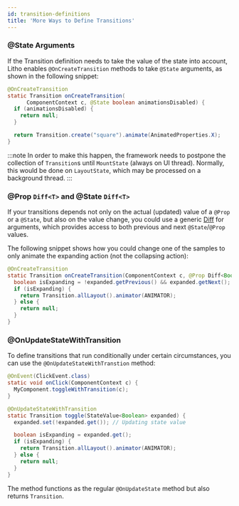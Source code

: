 ```yaml
---
id: transition-definitions
title: 'More Ways to Define Transitions'
---
```


### @State Arguments

If the Transition definition needs to take the value of the state into account, Litho enables `@OnCreateTransition` methods to take `@State` arguments, as shown in the following snippet:

```java
@OnCreateTransition
static Transition onCreateTransition(
      ComponentContext c, @State boolean animationsDisabled) {
  if (animationsDisabled) {
    return null;
  }

  return Transition.create("square").animate(AnimatedProperties.X);
}
```

:::note
In order to make this happen, the framework needs to postpone the collection of `Transition`s until `MountState` (always on UI thread). Normally, this would be done on `LayoutState`, which may be processed on a background thread.
:::

### @Prop `Diff<T>` and @State `Diff<T>`

If your transitions depends not only on the actual (updated) value of a `@Prop` or a `@State`, but also on the value change, you could use a generic [Diff](pathname:///javadoc/com/facebook/litho/Diff.html) for arguments, which provides access to both previous and next `@State`/`@Prop` values.

The following snippet shows how you could change one of the samples to only animate the expanding action (not the collapsing action):

```java
@OnCreateTransition
static Transition onCreateTransition(ComponentContext c, @Prop Diff<Boolean> expanded) {
  boolean isExpanding = !expanded.getPrevious() && expanded.getNext();
  if (isExpanding) {
    return Transition.allLayout().animator(ANIMATOR);
  } else {
    return null;
  }
}
```

### @OnUpdateStateWithTransition

To define transitions that run conditionally under certain circumstances, you can use the `@OnUpdateStateWithTranstion` method:

```java
@OnEvent(ClickEvent.class)
static void onClick(ComponentContext c) {
  MyComponent.toggleWithTransition(c);
}

@OnUpdateStateWithTransition
static Transition toggle(StateValue<Boolean> expanded) {
  expanded.set(!expanded.get()); // Updating state value

  boolean isExpanding = expanded.get();
  if (isExpanding) {
    return Transition.allLayout().animator(ANIMATOR);
  } else {
    return null;
  }
}
```

The method functions as the regular `@OnUpdateState` method but also returns `Transition`.
